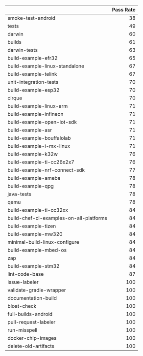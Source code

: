 |                                         |   Pass Rate |
|:----------------------------------------|------------:|
| smoke-test-android                      |          38 |
| tests                                   |          49 |
| darwin                                  |          60 |
| builds                                  |          61 |
| darwin-tests                            |          63 |
| build-example-efr32                     |          65 |
| build-example-linux-standalone          |          67 |
| build-example-telink                    |          67 |
| unit-integration-tests                  |          70 |
| build-example-esp32                     |          70 |
| cirque                                  |          70 |
| build-example-linux-arm                 |          71 |
| build-example-infineon                  |          71 |
| build-example-open-iot-sdk              |          71 |
| build-example-asr                       |          71 |
| build-example-bouffalolab               |          71 |
| build-example-i-mx-linux                |          71 |
| build-example-k32w                      |          76 |
| build-example-ti-cc26x2x7               |          76 |
| build-example-nrf-connect-sdk           |          77 |
| build-example-ameba                     |          78 |
| build-example-qpg                       |          78 |
| java-tests                              |          78 |
| qemu                                    |          78 |
| build-example-ti-cc32xx                 |          84 |
| build-chef-ci-examples-on-all-platforms |          84 |
| build-example-tizen                     |          84 |
| build-example-mw320                     |          84 |
| minimal-build-linux-configure           |          84 |
| build-example-mbed-os                   |          84 |
| zap                                     |          84 |
| build-example-stm32                     |          84 |
| lint-code-base                          |          87 |
| issue-labeler                           |         100 |
| validate-gradle-wrapper                 |         100 |
| documentation-build                     |         100 |
| bloat-check                             |         100 |
| full-builds-android                     |         100 |
| pull-request-labeler                    |         100 |
| run-misspell                            |         100 |
| docker-chip-images                      |         100 |
| delete-old-artifacts                    |         100 |